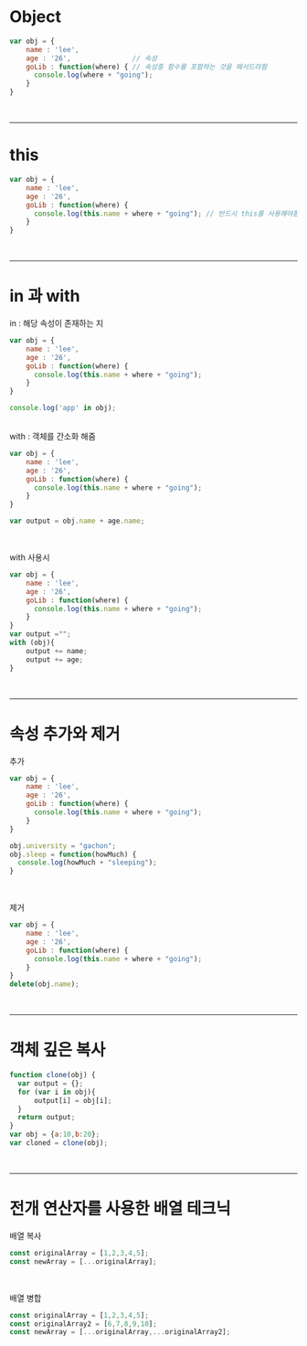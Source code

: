 # Object

```javascript
var obj = {
    name : 'lee',
    age : '26',               // 속성
    goLib : function(where) { // 속성중 함수를 포함하는 것을 메서드라함  
      console.log(where + "going");
    }
}
```

<br/>

---
# this

```javascript
var obj = {
    name : 'lee',
    age : '26',               
    goLib : function(where) {  
      console.log(this.name + where + "going"); // 반드시 this를 사용해야함
    }
}
```

<br/>

---
# in 과 with

in : 해당 속성이 존재하는 지
```javascript
var obj = {
    name : 'lee',
    age : '26',               
    goLib : function(where) {  
      console.log(this.name + where + "going"); 
    }
}

console.log('app' in obj);
```

<br/>
with : 객체를 간소화 해줌

```javascript
var obj = {
    name : 'lee',
    age : '26',               
    goLib : function(where) {  
      console.log(this.name + where + "going"); 
    }
}

var output = obj.name + age.name;
```

<br/>

with 사용시

```javascript
var obj = {
    name : 'lee',
    age : '26',               
    goLib : function(where) {  
      console.log(this.name + where + "going"); 
    }
}
var output ="";
with (obj){
    output += name;
    output += age;
}
```

<br>

---
# 속성 추가와 제거

추가

```javascript
var obj = {
    name : 'lee',
    age : '26',               
    goLib : function(where) {  
      console.log(this.name + where + "going"); 
    }
}

obj.university = "gachon";
obj.sleep = function(howMuch) {
  console.log(howMuch + "sleeping");
}
```

<br/>

제거

```javascript
var obj = {
    name : 'lee',
    age : '26',               
    goLib : function(where) {  
      console.log(this.name + where + "going"); 
    }
}
delete(obj.name);
```

<br/>

---
# 객체 깊은 복사

```javascript
function clone(obj) {
  var output = {};
  for (var i in obj){
      output[i] = obj[i];
  }
  return output;
}
var obj = {a:10,b:20};
var cloned = clone(obj);
```

<br/>

---
# 전개 연산자를 사용한 배열 테크닉

배열 복사

```javascript
const originalArray = [1,2,3,4,5];
const newArray = [...originalArray];
```

<br/>

배열 병합

```javascript
const originalArray = [1,2,3,4,5];
const originalArray2 = [6,7,8,9,10];
const newArray = [...originalArray,...originalArray2];
```
